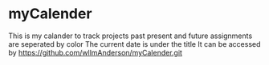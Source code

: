 # myCalender
This is my calander to track projects
past present and future assignments are seperated by color
The current date is under the title
It can be accessed by https://github.com/wllmAnderson/myCalender.git
